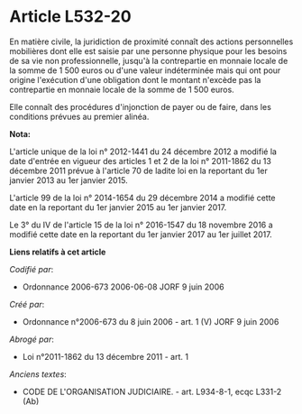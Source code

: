 # Article L532-20

En matière civile, la juridiction de proximité connaît des actions personnelles mobilières dont elle est saisie par une
personne physique pour les besoins de sa vie non professionnelle, jusqu'à la contrepartie en monnaie locale de la somme de 1
500 euros ou d'une valeur indéterminée mais qui ont pour origine l'exécution d'une obligation dont le montant n'excède pas la
contrepartie en monnaie locale de la somme de 1 500 euros.

Elle connaît des procédures d'injonction de payer ou de faire, dans les conditions prévues au premier alinéa.

**Nota:**

L'article unique de la loi n° 2012-1441 du 24 décembre 2012 a modifié la date d'entrée en vigueur des articles 1 et 2 de la
loi n° 2011-1862 du 13 décembre 2011 prévue à l'article 70 de ladite loi en la reportant du 1er janvier 2013 au 1er janvier
2015.

L'article 99 de la loi n° 2014-1654 du 29 décembre 2014 a modifié cette date en la reportant du 1er janvier 2015 au 1er
janvier 2017.

Le 3° du IV de l'article 15 de la loi n° 2016-1547 du 18 novembre 2016 a modifié cette date en la reportant du 1er janvier
2017 au 1er juillet 2017.

**Liens relatifs à cet article**

_Codifié par_:

  - Ordonnance 2006-673 2006-06-08 JORF 9 juin 2006

_Créé par_:

  - Ordonnance n°2006-673 du 8 juin 2006 - art. 1 (V) JORF 9 juin 2006

_Abrogé par_:

  - Loi n°2011-1862 du 13 décembre 2011 - art. 1

_Anciens textes_:

  - CODE DE L'ORGANISATION JUDICIAIRE. - art. L934-8-1, ecqc L331-2 (Ab)
